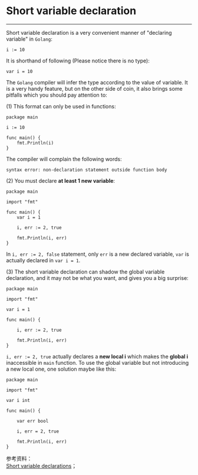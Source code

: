 # Short variable declaration
----
Short variable declaration is a very convenient manner of "declaring variable" in `Golang`:  

	i := 10

It is shorthand of following (Please notice there is no type):  

	var i = 10

The `Golang` compiler will infer the type according to the value of variable. It is a very handy feature, but on the other side of coin, it also brings some pitfalls which you should pay attention to:  

(1) This format can only be used in functions:  

	package main

	i := 10

	func main() {
		fmt.Println(i)
	}

The compiler will complain the following words:  

	syntax error: non-declaration statement outside function body

(2) You must declare **at least 1 new variable**: 

	package main
	
	import "fmt"
	
	func main() {
	    var i = 1
	
	    i, err := 2, true
	
	    fmt.Println(i, err)
	}

In `i, err := 2, false` statement, only `err` is a new declared variable, `var` is  actually declared in `var i = 1`.  

(3) The short variable declaration can shadow the global variable declaration, and it may not be what you want, and gives you a big surprise:  

	package main
	
	import "fmt"
	
	var i = 1
	
	func main() {
	
	    i, err := 2, true
	
	    fmt.Println(i, err)
	}

`i, err := 2, true` actually declares a **new local i** which makes the **global i** inaccessible in `main` function. To use the global variable but not introducing a new local one, one solution maybe like this:  

	package main
	
	import "fmt"
	
	var i int
	
	func main() {
	
	    var err bool
	
	    i, err = 2, true
	
	    fmt.Println(i, err)
	}

参考资料：  
[Short variable declarations](https://golang.org/ref/spec#Short_variable_declarations)；
